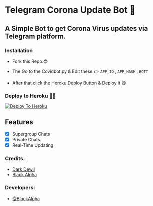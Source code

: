 # Telegram Corona Update Bot 🦠

## A Simple Bot to get Corona Virus updates via Telegram platform.

### Installation

* Fork this Repo.😎

* The Go to the Covidbot.py & Edit these 👉
                       ```APP_ID``` , ```APP_HASH``` , ```BOTT```
                       
* After that click the Heroku Deploy Button & Deploy it 😋


### Deploy to Heroku 🏃‍♂

[![Deploy To Heroku](https://www.herokucdn.com/deploy/button.svg)](https://github.com/DarkKingbot/CovidBot.git)


## Features
-   [x] Supergroup Chats
-   [x] Private Chats.
-   [x] Real-Time Updating

### Credits:


- [Dark Dewil]()
- [Black Alpha](https://github.com/DarkKingbot/Covid-19-Update-.git)

### Developers:

-  [@BlackAlpha](https://github.com/DarkKingbot/Covid-19-Update-.git)
